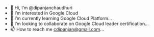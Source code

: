 - 👋 Hi, I’m @dipanjanchaudhuri
- 👀 I’m interested in Google Cloud
- 🌱 I’m currently learning Google Cloud Platform...
- 💞️ I’m looking to collaborate on Google Cloud leader certification...
- 📫 How to reach me cdipanjan@gmail.com...

<!---
dipanjanchaudhuri/dipanjanchaudhuri is a ✨ special ✨ repository because its `README.md` (this file) appears on your GitHub profile.
You can click the Preview link to take a look at your changes.
--->
